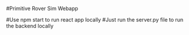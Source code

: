 #Primitive Rover Sim Webapp

#Use npm start to run react app locally
#Just run the server.py file to run the backend locally


